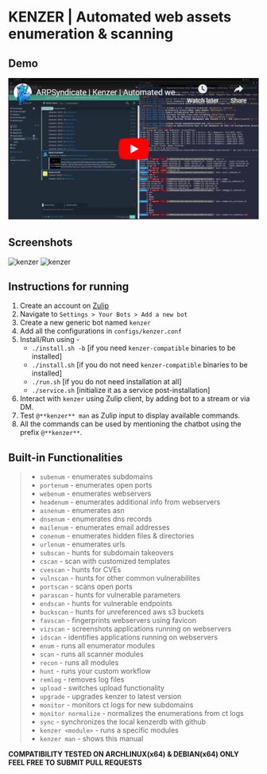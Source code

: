 # KENZER | Automated web assets enumeration & scanning

## Demo
[![kenzer](screenshots/yt-thumbnail.png)](https://www.youtube.com/watch?v=pD0IRloikz8)

## Screenshots
![kenzer](screenshots/kenzer0.png)
![kenzer](screenshots/kenzer1.png)

## Instructions for running
1. Create an account on [Zulip](https://zulipchat.com)<br>
2. Navigate to `Settings > Your Bots > Add a new bot`<br>
3. Create a new generic bot named `kenzer`<br>
4. Add all the configurations in `configs/kenzer.conf`<br>
5. Install/Run using - <br>
    * `./install.sh -b` [if you need `kenzer-compatible` binaries to be installed]<br>
    * `./install.sh` [if you do not need `kenzer-compatible` binaries to be installed]<br>
    * `./run.sh` [if you do not need installation at all]<br>
    * `./service.sh` [initialize it as a service post-installation]
6. Interact with `kenzer` using Zulip client, by adding bot to a stream or via DM.<br>
7. Test `@**kenzer** man` as Zulip input to display available commands.<br>
8. All the commands can be used by mentioning the chatbot using the prefix `@**kenzer**`.<br>

## Built-in Functionalities
>* `subenum` - enumerates subdomains
>* `portenum` - enumerates open ports
>* `webenum` - enumerates webservers
>* `headenum` - enumerates additional info from webservers
>* `asnenum` - enumerates asn
>* `dnsenum` - enumerates dns records
>* `mailenum` - enumerates email addresses
>* `conenum` - enumerates hidden files & directories
>* `urlenum` - enumerates urls
>* `subscan` - hunts for subdomain takeovers
>* `cscan` - scan with customized templates
>* `cvescan` - hunts for CVEs
>* `vulnscan` - hunts for other common vulnerabilites
>* `portscan` - scans open ports
>* `parascan` - hunts for vulnerable parameters
>* `endscan` - hunts for vulnerable endpoints
>* `buckscan` - hunts for unreferenced aws s3 buckets
>* `favscan` - fingerprints webservers using favicon
>* `vizscan` - screenshots applications running on webservers
>* `idscan` - identifies applications running on webservers
>* `enum` - runs all enumerator modules
>* `scan` - runs all scanner modules
>* `recon` - runs all modules
>* `hunt` - runs your custom workflow
>* `remlog` - removes log files
>* `upload` - switches upload functionality
>* `upgrade` - upgrades kenzer to latest version
>* `monitor` - monitors ct logs for new subdomains
>* `monitor normalize` - normalizes the enumerations from ct logs
>* `sync` - synchronizes the local kenzerdb with github
>* `kenzer <module>` - runs a specific modules
>* `kenzer man` - shows this manual

**COMPATIBILITY TESTED ON ARCHLINUX(x64) & DEBIAN(x64) ONLY**<br>
**FEEL FREE TO SUBMIT PULL REQUESTS**
